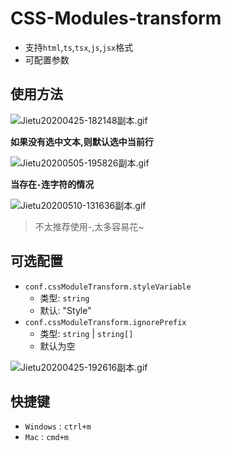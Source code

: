 # CSS-Modules-transform

- 支持`html`,`ts`,`tsx`,`js`,`jsx`格式
- 可配置参数

## 使用方法

![Jietu20200425-182148副本.gif](https://i.loli.net/2020/04/25/s8QoA5SByGlNZU2.gif)

**如果没有选中文本,则默认选中当前行**

![Jietu20200505-195826副本.gif](https://i.loli.net/2020/05/05/RxwTh78mv9UyaA5.gif)

**当存在`-`连字符的情况**

![Jietu20200510-131636副本.gif](https://i.loli.net/2020/05/10/Om6vf1BMuA5HcN8.gif)

> 不太推荐使用-,太多容易花~

## 可选配置

- `conf.cssModuleTransform.styleVariable` 
  - 类型: `string` 
  - 默认: "Style"
- `conf.cssModuleTransform.ignorePrefix` 
  - 类型: `string` | `string[]` 
  - 默认为空

![Jietu20200425-192616副本.gif](https://i.loli.net/2020/04/25/C4wdNUoa5BLA1q6.gif)

## 快捷键

- `Windows` : `ctrl+m`
- `Mac` : `cmd+m`
